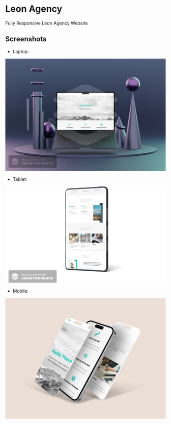 # Leon Agency

Fully Responsive Leon Agency Website

## Screenshots

- Laptop:










 ![Laptop](ScreenShots/Laptop.jpg)

- Tablet: 





![Tablet](ScreenShots/tablet.png)

- Mobile:




![Mobile](ScreenShots/Mobile-moukup.png)
